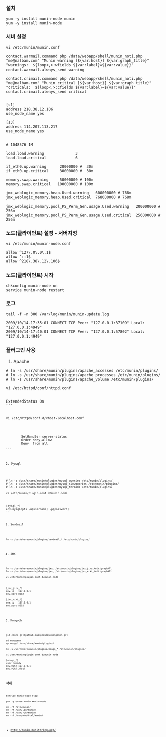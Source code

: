 ### 설치
```
yum -y install munin-node munin
yum -y install munin-node
```

### 서버 설정
```
vi /etc/munin/munin.conf
```

```
contact.warmail.command php /data/webapp/shell/munin_noti.php "me@nalbam.com" "Munin warning [${var:host}] ${var:graph_title}" "warnings:  ${loop<,>:wfields ${var:label}=${var:value}}"
contact.warmail.always_send warning

contact.crimail.command php /data/webapp/shell/munin_noti.php "me@nalbam.com" "Munin critical [${var:host}] ${var:graph_title}" "criticals:  ${loop<,>:cfields ${var:label}=${var:value}}"
contact.crimail.always_send critical


[s1]
address 218.38.12.106
use_node_name yes

[s3]
address 114.207.113.217
use_node_name yes


# 1048576 1M

load.load.warning              3
load.load.critical             6

if_eth0.up.warning      20000000 #  30m
if_eth0.up.critical     30000000 #  30m

memory.swap.warning     50000000 # 100m
memory.swap.critical   100000000 # 100m

jmx_weblogic_memory.heap.Used.warning   600000000 # 768m
jmx_weblogic_memory.heap.Used.critical  768000000 # 768m

jmx_weblogic_memory.pool_PS_Perm_Gen.usage.Used.warning   200000000 # 256m
jmx_weblogic_memory.pool_PS_Perm_Gen.usage.Used.critical  256000000 # 256m
```

### 노드(클라이언트) 설정 - 서버지정
```
vi /etc/munin/munin-node.conf
```
```
allow ^127\.0\.0\.1$
allow ^::1$
allow ^218\.38\.12\.106$
```

### 노드(클라이언트) 시작
```
chkconfig munin-node on
service munin-node restart
```

### 로그
```
tail -f -n 300 /var/log/munin/munin-update.log
```

```
2009/10/14-17:35:01 CONNECT TCP Peer: "127.0.0.1:37109" Local: "127.0.0.1:4949"
2009/10/14-17:40:01 CONNECT TCP Peer: "127.0.0.1:57802" Local: "127.0.0.1:4949"
```

### 플러그인 사용
1. Apache
```
# ln -s /usr/share/munin/plugins/apache_accesses /etc/munin/plugins/
# ln -s /usr/share/munin/plugins/apache_processes /etc/munin/plugins/
# ln -s /usr/share/munin/plugins/apache_volume /etc/munin/plugins/
```

```
vi /etc/httpd/conf/httpd.conf
```

<code properties>
ExtendedStatus On
```

```
vi /etc/httpd/conf.d/vhost-localhost.conf
```

<code properties>
    <Location /server-status>
        SetHandler server-status
        Order deny,allow
        Deny  from all
    </Location>
```

2. Mysql
```
# ln -s /usr/share/munin/plugins/mysql_queries /etc/munin/plugins/
# ln -s /usr/share/munin/plugins/mysql_slowqueries /etc/munin/plugins/
# ln -s /usr/share/munin/plugins/mysql_threads /etc/munin/plugins/

vi /etc/munin/plugin-conf.d/munin-node
```

<code properties>
[mysql_*]
env.mysqlopts -u[username] -p[password]
```

3. Sendmail
```
ln -s /usr/share/munin/plugins/sendmail_* /etc/munin/plugins/
```

4. JMX
```
ln -s /usr/share/munin/plugins/jmx_ /etc/munin/plugins/jmx_jira_MultigraphAll
ln -s /usr/share/munin/plugins/jmx_ /etc/munin/plugins/jmx_wiki_MultigraphAll

vi /etc/munin/plugin-conf.d/munin-node
```

```
[jmx_jira_*]
env.ip   127.0.0.1
env.port 8082

[jmx_wiki_*]
env.ip   127.0.0.1
env.port 8092
```

5. Mongodb
```
git clone git@github.com:pcdummy/mongomon.git

cd mongomon
cp mongo* /usr/share/munin/plugins/

ln -s /usr/share/munin/plugins/mongo_* /etc/munin/plugins/

vi /etc/munin/plugin-conf.d/munin-node

[mongo_*]
user nobody
env.HOST 127.0.0.1
env.PORT 27017
```

### 삭제 ###
```
service munin-node stop

yum -y erase munin munin-node

rm -rf /etc/munin/
rm -rf /var/log/munin/
rm -rf /var/run/munin/
rm -rf /var/www/html/munin/
```

  * http://munin-monitoring.org/
